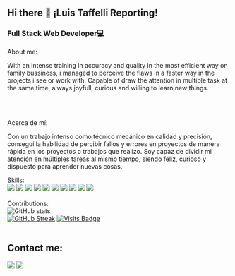## Hi there 👋 ¡Luis Taffelli Reporting!
### Full Stack Web Developer💻

About me:

With an intense training in accuracy and quality in the most efficient way on family bussiness, i managed to perceive the flaws in a faster way in the projects i see or work with. Capable of draw the attention in multiple task at the same time, always joyfull, curious and willing to learn new things.

<br />
<br />

Acerca de mí:

Con un trabajo intenso como técnico mecánico en calidad y precisión, conseguí la habilidad de percibir fallos y errores en proyectos de manera rápida en los proyectos o trabajos que realizo. Soy capaz de dividir mi atención en múltiples tareas al mismo tiempo, siendo feliz, curioso y dispuesto para aprender nuevas cosas.

Skills:
<br />
<img src="https://img.shields.io/badge/-HTML5-E34F26?logo=html5&logoColor=white&style=for-the-badge&logoWidth=20">
<img src="https://img.shields.io/badge/-css3-1572B6?logo=css3&style=for-the-badge&logoWidth=20">
<img src="https://img.shields.io/badge/-javascript-F7DF1E?logo=javascript&logoColor=black&style=for-the-badge&logoWidth=20">
<img src="https://img.shields.io/badge/-React-black?logo=react&style=for-the-badge&logoWidth=20">
<img src="https://img.shields.io/badge/-Redux-764ABC?logo=redux&style=for-the-badge&logoWidth=20">
<img src="https://img.shields.io/badge/-Express-white?logo=express&logoColor=black&style=for-the-badge&logoWidth=20">
<img src="https://img.shields.io/badge/-Node.js-339933?logo=nodedotjs&logoColor=white&style=for-the-badge&logoWidth=20">
<img src="https://img.shields.io/badge/-Sequelize-52B0E7?logo=sequelize&logoColor=white&style=for-the-badge&logoWidth=20">
<img src="https://img.shields.io/badge/-PostgreSQL-4169E1?logo=postgresql&logoColor=white&style=for-the-badge&logoWidth=20">
<img src="https://img.shields.io/badge/-Bootstrap-7952B3?logo=bootstrap&logoColor=white&style=for-the-badge&logoWidth=20">
<br />
<br />
Contributions:
<br />
![GitHub stats](https://github-readme-stats.vercel.app/api?username=Luistaffelli&show_icons=true&count_private=true)  
[![GitHub Streak](https://github-readme-streak-stats.herokuapp.com?user=LuisTaffelli&theme=dracula&hide_border=true&date_format=M%20j%5B%2C%20Y%5D)](https://git.io/streak-stats)
[![Visits Badge](https://badges.pufler.dev/visits/LuisTaffelli/LuisTaffelli)](https://badges.pufler.dev)
<br />
<br />





## Contact me:
<a target="_blank" href="https://www.linkedin.com/in/luis-taffelli-fullstack/
"><img src="https://img.shields.io/badge/-LinkedIn-0077B5?style=social&logo=Linkedin"></img></a>
<a target="_blank" href="mailto:luistaffelli@gmail.com"><img src="https://img.shields.io/badge/-Gmail-D14836?style=social&logo=Gmail"></img></a>
